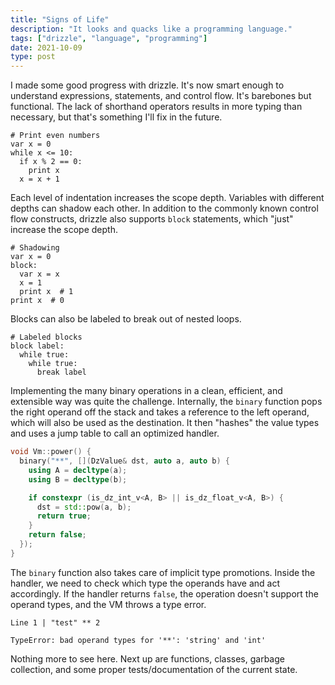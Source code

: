```yaml
---
title: "Signs of Life"
description: "It looks and quacks like a programming language."
tags: ["drizzle", "language", "programming"]
date: 2021-10-09
type: post
---
```

I made some good progress with drizzle. It's now smart enough to understand expressions, statements, and control flow. It's barebones but functional. The lack of shorthand operators results in more typing than necessary, but that's something I'll fix in the future.

```drizzle
# Print even numbers
var x = 0
while x <= 10:
  if x % 2 == 0:
    print x
  x = x + 1
```

Each level of indentation increases the scope depth. Variables with different depths can shadow each other. In addition to the commonly known control flow constructs, drizzle also supports `block` statements, which "just" increase the scope depth.

```drizzle
# Shadowing
var x = 0
block:
  var x = x
  x = 1
  print x  # 1
print x  # 0
```

Blocks can also be labeled to break out of nested loops.

```drizzle
# Labeled blocks
block label:
  while true:
    while true:
      break label
```

Implementing the many binary operations in a clean, efficient, and extensible way was quite the challenge. Internally, the `binary` function pops the right operand off the stack and takes a reference to the left operand, which will also be used as the destination. It then "hashes" the value types and uses a jump table to call an optimized handler.

```cpp
void Vm::power() {
  binary("**", [](DzValue& dst, auto a, auto b) {
    using A = decltype(a);
    using B = decltype(b);

    if constexpr (is_dz_int_v<A, B> || is_dz_float_v<A, B>) {
      dst = std::pow(a, b);
      return true;
    }
    return false;
  });
}
```

The `binary` function also takes care of implicit type promotions. Inside the handler, we need to check which type the operands have and act accordingly. If the handler returns `false`, the operation doesn't support the operand types, and the VM throws a type error.

```error
Line 1 | "test" ** 2

TypeError: bad operand types for '**': 'string' and 'int'
```

Nothing more to see here. Next up are functions, classes, garbage collection, and some proper tests/documentation of the current state.
